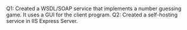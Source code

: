 Q1: Created a WSDL/SOAP service that implements a number guessing game. It uses a GUI for the client program.
Q2: Created a self-hosting service in IIS Express Server.

